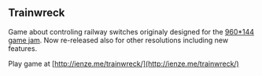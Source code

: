 ## Trainwreck
Game about controling railway switches originaly designed for the [960*144 game jam](https://itch.io/jam/960144). Now re-released also for other resolutions including new features.

Play game at [http://ienze.me/trainwreck/](http://ienze.me/trainwreck/)
